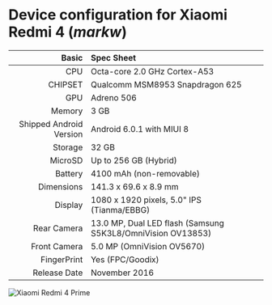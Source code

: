 Device configuration for Xiaomi Redmi 4 (_markw_)
=====================================================

Basic   | Spec Sheet
-------:|:-------------------------
CPU     | Octa-core 2.0 GHz Cortex-A53
CHIPSET | Qualcomm MSM8953 Snapdragon 625
GPU     | Adreno 506
Memory  | 3 GB
Shipped Android Version | Android 6.0.1 with MIUI 8
Storage | 32 GB
MicroSD | Up to 256 GB (Hybrid)
Battery | 4100 mAh (non-removable)
Dimensions | 141.3 x 69.6 x 8.9 mm
Display | 1080 x 1920 pixels, 5.0" IPS (Tianma/EBBG)
Rear Camera  | 13.0 MP, Dual LED flash (Samsung S5K3L8/OmniVision OV13853)
Front Camera | 5.0 MP (OmniVision OV5670)
FingerPrint | Yes (FPC/Goodix)
Release Date | November 2016

![Xiaomi Redmi 4 Prime](http://cdn2.gsmarena.com/vv/pics/xiaomi/xiaomi-redmi-4-prime-2.jpg "Xiaomi Redmi 4 Prime")

